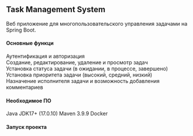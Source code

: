 ## Task Management System

Веб приложение для многопользовательского управления задачами на Spring Boot. 

#### Основные функци
Аутентификация и авторизация    
Создание, редактирование, удаление и просмотр задач    
Установка статуса задачи (в ожидании, в процессе, завершено)    
Установка приоритета задачи (высокий, средний, низкий)    
Назначение исполнителя задачи и возможность добавления комментариев    

#### Необходимое ПО
Java JDK17+ (17.0.10)
Maven 3.9.9
Docker

#### Запуск проекта


